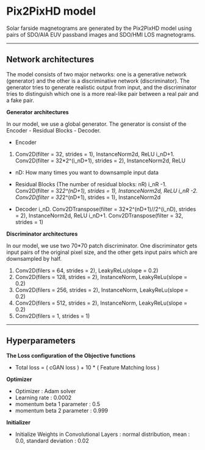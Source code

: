 Pix2PixHD model
=============
Solar farside magnetograms are generated by the Pix2PixHD model using pairs of SDO/AIA EUV passband images and SDO/HMI LOS magnetograms.   
   
   
_____________  
Network architectures
-------------
The model consists of two major networks: one is a generative network (generator) and the other is a discriminative network (discriminator).
The generator tries to generate realistic output from input, and the discriminator tries to distinguish which one is a more real-like pair between a real pair and a fake pair.  

__Generator architectures__

In our model, we use a global generator.
The generator is consist of the Encoder - Residual Blocks - Decoder.

* Encoder
1. Conv2D(filter = 32, strides = 1), InstanceNorm2d, ReLU
i_nD+1. Conv2D(filter = 32*2^(i_nD+1), strides = 2), InstanceNorm2d, ReLU 
- nD: How many times you want to downsample input data

* Residual Blocks (The number of residual blocks: nR)
i_nR -1. Conv2D(filter = 32*2^(nD+1), strides = 1), InstanceNorm2d, ReLU
i_nR -2. Conv2D(filter = 32*2^(nD+1), strides = 1), InstanceNorm2d

* Decoder
i_nD. Conv2DTranspose(filter = 32*2^(nD+1)//2^(i_nD), strides = 2), InstanceNorm2d, ReLU
i_nD+1. Conv2DTranspose(filter = 32, strides = 1)
   
__Discriminator architectures__

In our model, we use two 70*70 patch discriminator.
One discriminator gets input pairs of the original pixel size, and the other gets input pairs which are downsampled by half.

1. Conv2D(filers = 64, strides = 2), LeakyReLu(slope = 0.2)
2. Conv2D(filers = 128, strides = 2), InstanceNorm, LeakyReLu(slope = 0.2)
3. Conv2D(filers = 256, strides = 2), InstanceNorm, LeakyReLu(slope = 0.2)
4. Conv2D(filers = 512, strides = 2), InstanceNorm, LeakyReLu(slope = 0.2)
5. Conv2D(filers = 1, strides = 1)



_____________
Hyperparameters
-------------

__The Loss configuration of the Objective functions__
* Total loss = ( cGAN loss ) + 10 * ( Feature Matching loss )   

__Optimizer__
* Optimizer : Adam solver
* Learning rate : 0.0002
* momentum beta 1 parameter : 0.5
* momentum beta 2 parameter : 0.999   

__Initializer__
* Initialize Weights in Convolutional Layers : normal distribution, mean : 0.0, standard deviation : 0.02   
